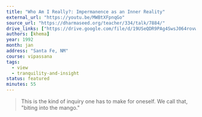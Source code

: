 ```yaml
---
title: "Who Am I Really?: Impermanence as an Inner Reality"
external_url: "https://youtu.be/MWBtXFpnqGo"
source_url: "https://dharmaseed.org/teacher/334/talk/7884/"
drive_links: ["https://drive.google.com/file/d/19USeQDR9PAg4SwsJ064rovwd1m2oHkah/view?usp=drivesdk"]
authors: [khema]
year: 1992
month: jan
address: "Santa Fe, NM"
course: vipassana
tags:
  - view
  - tranquility-and-insight
status: featured
minutes: 55
---
```


> This is the kind of inquiry one has to make for oneself. We call that, "biting into the mango."

  